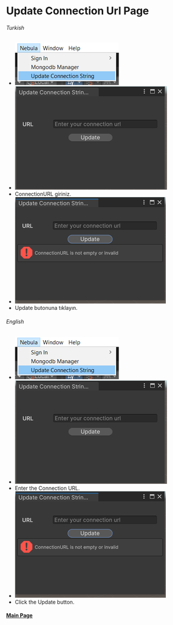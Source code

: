 # Update Connection Url Page

###### Turkish

<ul>
  <li><img src="https://github.com/UnityNebulaTeam/NebulaMongodb/blob/docs/Images/UpdateURL/MenuItem.PNG"/></li>
  <li><img src="https://github.com/UnityNebulaTeam/NebulaMongodb/blob/docs/Images/UpdateURL/UpdateURLWindow.PNG"/></li>
  <li>ConnectionURL giriniz.</li>
  <li><img src="https://github.com/UnityNebulaTeam/NebulaMongodb/blob/docs/Images/UpdateURL/UpdateUrlWindowValidation.PNG"/></li>
  <li>Update butonuna tıklayın.</li>
</ul>

###### English

<ul>
  <li><img src="https://github.com/UnityNebulaTeam/NebulaMongodb/blob/docs/Images/UpdateURL/MenuItem.PNG"/></li>
  <li><img src="https://github.com/UnityNebulaTeam/NebulaMongodb/blob/docs/Images/UpdateURL/UpdateURLWindow.PNG"/></li>
  <li>Enter the Connection URL.</li>
  <li><img src="https://github.com/UnityNebulaTeam/NebulaMongodb/blob/docs/Images/UpdateURL/UpdateUrlWindowValidation.PNG"/></li>
  <li>Click the Update button.</li>
</ul>

#### [Main Page](README.md)